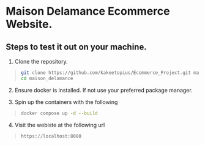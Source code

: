 # Maison Delamance Ecommerce Website.

## Steps to test it out on your machine.

1. Clone the repository.
>```bash
>git clone https://github.com/kakeetopius/Ecommerce_Project.git maison_delamance
>cd maison_delamance
>```

2. Ensure docker is installed. If not use your preferred package manager.

3. Spin up the containers with the following
>```bash
>docker compose up -d --build
>```

4. Visit the webiste at the following url
>```text
>https://localhost:8080
```


